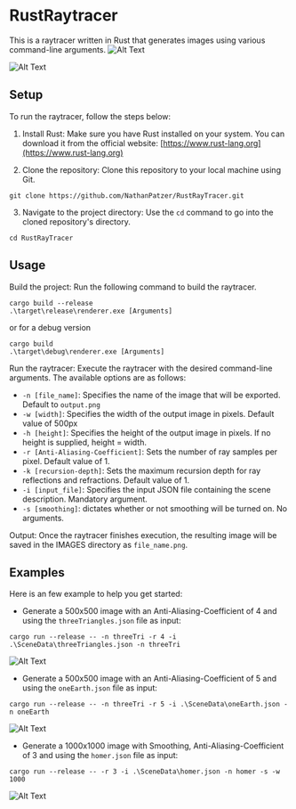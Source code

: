 # RustRaytracer

This is a raytracer written in Rust that generates images using various command-line arguments.
![Alt Text](./IMAGES/areaDragon.png)

![Alt Text](./IMAGES/cornell_planck.png) 
## Setup

To run the raytracer, follow the steps below:

1. Install Rust: Make sure you have Rust installed on your system. You can download it from the official website: [https://www.rust-lang.org](https://www.rust-lang.org)

2. Clone the repository: Clone this repository to your local machine using Git.
```
git clone https://github.com/NathanPatzer/RustRayTracer.git
```
3. Navigate to the project directory: Use the `cd` command to go into the cloned repository's directory.
```
cd RustRayTracer
```
## Usage
Build the project: Run the following command to build the raytracer.
```
cargo build --release
.\target\release\renderer.exe [Arguments]
```
or for a debug version
```
cargo build
.\target\debug\renderer.exe [Arguments]
```

Run the raytracer: Execute the raytracer with the desired command-line arguments. The available options are as follows:

- `-n [file_name]`: Specifies the name of the image that will be exported. Default to `output.png`
- `-w [width]`: Specifies the width of the output image in pixels. Default value of 500px
- `-h [height]`: Specifies the height of the output image in pixels. If no height is supplied, height = width.
- `-r [Anti-Aliasing-Coefficient]`: Sets the number of ray samples per pixel. Default value of 1.
- `-k [recursion-depth]`: Sets the maximum recursion depth for ray reflections and refractions. Default value of 1.
- `-i [input_file]`: Specifies the input JSON file containing the scene description. Mandatory argument.
- `-s [smoothing]`: dictates whether or not smoothing will be turned on. No arguments.

Output: Once the raytracer finishes execution, the resulting image will be saved in the IMAGES directory as `file_name.png`.

## Examples

Here is an few example to help you get started:

- Generate a 500x500 image with an Anti-Aliasing-Coefficient of 4 and using the `threeTriangles.json` file as input:
```
cargo run --release -- -n threeTri -r 4 -i .\SceneData\threeTriangles.json -n threeTri
```
![Alt Text](./IMAGES/threetri.png)

- Generate a 500x500 image with an Anti-Aliasing-Coefficient of 5 and using the `oneEarth.json` file as input:
```
cargo run --release -- -n threeTri -r 5 -i .\SceneData\oneEarth.json -n oneEarth
```
![Alt Text](./IMAGES/oneEarth.png)
- Generate a 1000x1000 image with Smoothing, Anti-Aliasing-Coefficient of 3 and using the `homer.json` file as input:
```
cargo run --release -- -r 3 -i .\SceneData\homer.json -n homer -s -w 1000
```
![Alt Text](./IMAGES/homer.png)